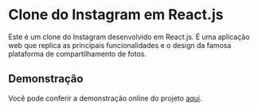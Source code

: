 # Clone do Instagram em React.js

Este é um clone do Instagram desenvolvido em React.js. É uma aplicação web que replica as principais funcionalidades e o design da famosa plataforma de compartilhamento de fotos.

## Demonstração

Você pode conferir a demonstração online do projeto [aqui](https://www.linkedin.com/feed/update/urn:li:activity:7061489319974178816/).

